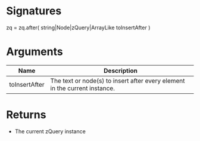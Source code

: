 <!-- start reference -->

# Signatures

zq = zq.after( string|Node|zQuery|ArrayLike toInsertAfter )

# Arguments

|Name|Description|
|---|---|
|toInsertAfter|The text or node(s) to insert after every element in the current instance.|

# Returns

- The current zQuery instance

<!-- end reference -->
